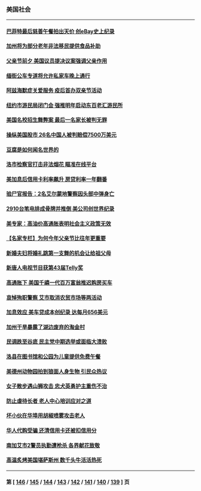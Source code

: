 ### 美国社会
---
#### [巴菲特最后慈善午餐拍出天价 创eBay史上纪录](../../pages/ncid1078160/n13762309.md) 
#### [加州将为部分老年非法移民提供食品补助](../../pages/ncid1078160/n13762185.md) 
#### [父亲节前夕 美国议员提决议案强调父亲作用](../../pages/ncid1078160/n13762122.md) 
#### [缅街公车专道将允许私家车晚上通行](../../pages/ncid1078160/n13762085.md) 
#### [阿兹海默症关爱服务 疫后首办双亲节活动](../../pages/ncid1078160/n13762131.md) 
#### [纽约市游民局闭门会 强推明年启动东百老汇游民所](../../pages/ncid1078160/n13762144.md) 
#### [美国名校招生舞弊案 最后一名家长被判无罪](../../pages/ncid1078160/n13762071.md) 
#### [操纵美国股市 26名中国人被判赔偿7500万美元](../../pages/ncid1078160/n13762093.md) 
#### [豆腐是如何闻名世界的](../../pages/ncid1078160/n13761869.md) 
#### [洛市检察官打击非法烟花 瞄准在线平台](../../pages/ncid1078160/n13761979.md) 
#### [美加息后信用卡利率飙升 房贷利率一年翻番](../../pages/ncid1078160/n13761901.md) 
#### [验尸官报告：2名艾尔蒙地警察因头部中弹身亡](../../pages/ncid1078160/n13761947.md) 
#### [2910台笔电排成骨牌并推倒 美公司创世界纪录](../../pages/ncid1078160/n13761798.md) 
#### [美专家：高油价高通胀表明社会主义政策无效](../../pages/ncid1078160/n13761170.md) 
#### [【名家专栏】为何今年父亲节比往年更重要](../../pages/ncid1078160/n13761753.md) 
#### [新婚夫妇将婚礼跳第一支舞的机会让给祖父母](../../pages/ncid1078160/n13761577.md) 
#### [新唐人电视节目获第43届Telly奖](../../pages/ncid1078160/n13761771.md) 
#### [高通胀下 美国千禧一代百万富翁推迟购房买车](../../pages/ncid1078160/n13761340.md) 
#### [哀悼殉职警察 艾市取消农贸市场等两活动](../../pages/ncid1078160/n13761238.md) 
#### [加息效应 美车贷成本创纪录 达每月656美元](../../pages/ncid1078160/n13761198.md) 
#### [加州干旱暴露了湖边废弃的淘金村](../../pages/ncid1078160/n13761141.md) 
#### [民调跌至谷底 民主党中期选举或面临大溃败](../../pages/ncid1078160/n13761069.md) 
#### [洛县在图书馆和公园为儿童提供免费午餐](../../pages/ncid1078160/n13761128.md) 
#### [美德州动物园拍到狼面人身生物 引民众热议](../../pages/ncid1078160/n13760841.md) 
#### [女子散步遇山狮攻击 忠犬英勇护主重伤不治](../../pages/ncid1078160/n13760817.md) 
#### [防止虐待长者 老人中心培训应对之道](../../pages/ncid1078160/n13760706.md) 
#### [坏小伙在华埠用胡椒喷雾攻击老人](../../pages/ncid1078160/n13760695.md) 
#### [华人代购受骗 还清信用卡还被扣信用分](../../pages/ncid1078160/n13760578.md) 
#### [南加艾市2警员执勤遭枪杀 各界献花致敬](../../pages/ncid1078160/n13760556.md) 
#### [高温炙烤美国堪萨斯州 数千头牛活活热死](../../pages/ncid1078160/n13760449.md) 

---
#### 第 [ [146](./146.md) / [145](./145.md) / [144](./144.md) / [143](./143.md) / [142](./142.md) / [141](./141.md) / [140](./140.md) / [139](./139.md) ] 页
